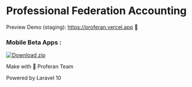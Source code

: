 # Professional Federation Accounting

Preview Demo (staging): https://proferan.vercel.app :rocket:

### Mobile Beta Apps :
<!-- BEGIN LATEST DOWNLOAD BUTTON -->
[![Download zip](https://custom-icon-badges.demolab.com/badge/-Download-blue?style=for-the-badge&logo=download&logoColor=white "Download zip")](https://github.com/Ionichi/proferan/Proferan-Mobile-Beta.apk)
<!-- END LATEST DOWNLOAD BUTTON -->

Make with :sparkling_heart: Proferan Team

Powered by Laravel 10
